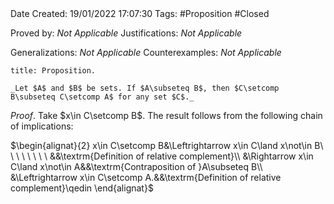 <br />
<br />

Date Created: 19/01/2022 17:07:30
Tags: #Proposition #Closed

Proved by: _Not Applicable_
Justifications: _Not Applicable_

Generalizations: _Not Applicable_
Counterexamples: _Not Applicable_

``` ad-Proposition
title: Proposition.

_Let $A$ and $B$ be sets. If $A\subseteq B$, then $C\setcomp B\subseteq C\setcomp A$ for any set $C$._

```

_Proof_. Take $x\in C\setcomp B$. The result follows from the following chain of implications:

$\begin{alignat}{2}
    x\in C\setcomp B&\Leftrightarrow x\in C\land x\not\in B\ \ \ \ \ \ \ \ &&\textrm{Definition of relative complement}\\
    &\Rightarrow x\in C\land x\not\in A&&\textrm{Contraposition of }A\subseteq B\\
    &\Leftrightarrow x\in C\setcomp A.&&\textrm{Definition of relative complement}\qedin
\end{alignat}$
